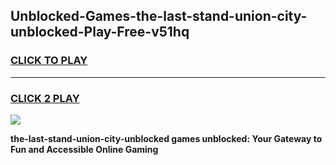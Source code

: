 
## Unblocked-Games-the-last-stand-union-city-unblocked-Play-Free-v51hq
<h3>
<a href="https://premium76.site?title=the-last-stand-union-city-unblocked&ref=23A">CLICK TO PLAY</a></h3>
<hr>

<h3>
<a href="https://premium76.site?title=the-last-stand-union-city-unblocked&ref=23A">CLICK 2 PLAY</a>
  
</h3>

<a href="https://premium76.site?title=the-last-stand-union-city-unblocked&ref=23A"><img src="https://clearcache.store/games.png"></a>


**the-last-stand-union-city-unblocked games unblocked: Your Gateway to Fun and Accessible Online Gaming**
